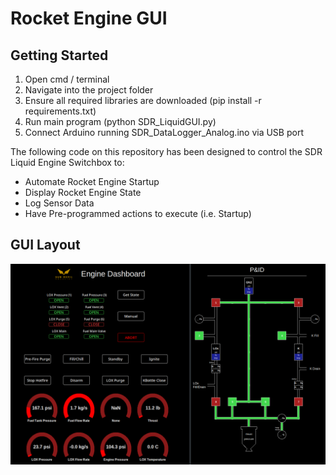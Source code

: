 # Rocket Engine GUI
## Getting Started
1) Open cmd / terminal
2) Navigate into the project folder
3) Ensure all required libraries are downloaded (pip install -r requirements.txt)
4) Run main program (python SDR_LiquidGUI.py)
5) Connect Arduino running SDR_DataLogger_Analog.ino via USB port

The following code on this repository has been designed to control the SDR Liquid Engine Switchbox to:
- Automate Rocket Engine Startup
- Display Rocket Engine State
- Log Sensor Data
- Have Pre-programmed actions to execute (i.e. Startup)

## GUI Layout
<img src="images/engine_gui_2023.png">

